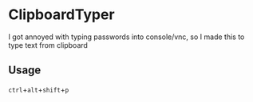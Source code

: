 # ClipboardTyper

I got annoyed with typing passwords into console/vnc, so I made this to type text from clipboard

## Usage

`ctrl`+`alt`+`shift`+`p`
